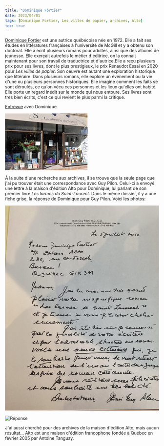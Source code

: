 ```yaml
---
title: "Dominique Fortier"
date: 2023/04/01
tags: [Dominique Fortier, Les villes de papier, archives, Alto]
toc: true
---
```

[Dominique Fortier](https://fr.wikipedia.org/wiki/Dominique_Fortier) est une autrice québécoise née en 1972. Elle a fait ses études en littératures françaises à l'université de McGill et y a obtenu son doctorat. Elle a écrit plusieurs romans pour adultes, ainsi que des albums de jeunesse. Elle exerçait autrefois le métier d'éditrice, on la connait maintenant pour son travail de traductrice et d'autrice.Elle a reçu plusieurs prix pour ses livres, dont le plus prestigieux, le prix Renaudot Essai en 2020 pour *Les villes de papier*. Son oeuvre est autant une exploration historique que littéraire. Dans plusieurs romans, elle explore un événement ou la vie d'une ou plusieurs personnes historiques. Elle imagine comment les faits se sont déroulés, ce qu'on vécu ces personnes et les lieux qu'elles ont habité. Elle porte un regard inédit sur le monde qui nous entoure. Ses livres sont très bien écrits, c'est ce qui revient le plus parmi la critique. 

[Entrevue](https://www.erudit.org/en/journals/nb/2019-n153-nb04309/90024ac.pdf) avec Dominique

![image](/static/images/Librairie.jpg)

À la suite d'une recherche aux archives, il se trouve que la seule page que j'ai pu trouver était une correspondance avec Guy Pilon. Celui-ci a envoyé une lettre à la maison d'édition Alto pour Dominique, lui parlant de son premier livre *Les larmes du Saint-Laurent*. Dans le même dossier, il y a une fiche grise, la réponse de Dominique pour Guy Pilon. Voici les photos: 

![lettre](/static/images/Lettre%20de%20Guy%20Pilon.jpg)

![Réponse](/static/images/Réponse%20de%20D.F..jpg)

J'ai aussi cherché pour des archives de la maison d'édition Alto, mais aucun résultat...
[Alto](https://fr.wikipedia.org/wiki/%C3%89ditions_Alto) est une maison d'édition francophone fondée à Québec en février 2005 par Antoine Tanguay.